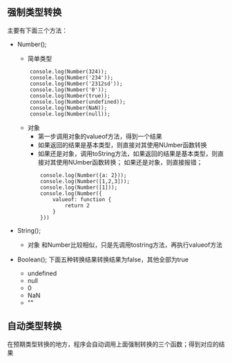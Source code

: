 ## 强制类型转换
主要有下面三个方法：
- Number();
    - 简单类型
    ```
        console.log(Number(324));
        console.log(Number('234'));
        console.log(Number('2312sd'));
        console.log(Number('0'));
        console.log(Number(true));
        console.log(Number(undefined));
        console.log(Number(NaN));
        console.log(Number(null));
    ```
    - 对象
        - 第一步调用对象的valueof方法，得到一个结果
        - 如果返回的结果是基本类型，则直接对其使用NUmber函数转换
        - 如果还是对象，调用toString方法，如果返回的结果是基本类型，则直接对其使用NUmber函数转换； 如果还是对象，则直接报错；
        ```
            console.log(Number({a: 2}));
            console.log(Number([1,2,3]));
            console.log(Number([1]));
            console.log(Number({
                valueof: function {
                    return 2
                }
            }))
        ```
- String();
    - 对象
    和Number比较相似，只是先调用tostring方法，再执行valueof方法

- Boolean();
    下面五种转换结果转换结果为false，其他全部为true
    - undefined
    - null
    - 0
    - NaN
    - ""


## 自动类型转换
 在预期类型转换的地方，程序会自动调用上面强制转换的三个函数；得到对应的结果